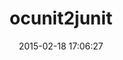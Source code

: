 ---
layout: post
title:  "ocunit2junit"
repo:   "ciryon/OCUnit2JUnit"
date:   2015-02-18 17:06:27
gemurl: https://github.com/ciryon/OCUnit2JUnit
---